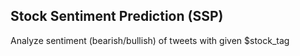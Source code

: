 ## Stock Sentiment Prediction (SSP)

Analyze sentiment (bearish/bullish) of tweets with given $stock_tag
